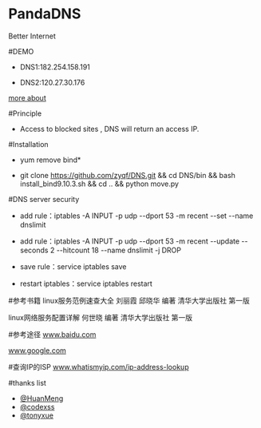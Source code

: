# PandaDNS
Better Internet

#DEMO

* DNS1:182.254.158.191

* DNS2:120.27.30.176

[more about](http://dns.pandadns.xyz/)

#Principle
* Access to blocked sites , DNS will return an access IP.

#Installation
* yum remove bind*

* git clone https://github.com/zyqf/DNS.git  && cd DNS/bin && bash install_bind9.10.3.sh && cd .. && python move.py

#DNS server security

* add rule：iptables -A INPUT -p udp --dport 53 -m recent --set --name dnslimit

* add rule：iptables -A INPUT -p udp --dport 53 -m recent --update --seconds 2 --hitcount 18 --name dnslimit -j DROP

* save rule：service iptables save

* restart iptables：service iptables restart



#参考书籍
linux服务范例速查大全 刘丽霞 邱晓华 编著  清华大学出版社 第一版

linux网络服务配置详解 何世晓 编著 清华大学出版社  第一版

#参考途径
www.baidu.com

www.google.com

#查询IP的ISP
www.whatismyip.com/ip-address-lookup

#thanks list
* [@HuanMeng](https://github.com/HuanMeng0)
* [@codexss](https://github.com/codexss)
* [@tonyxue](https://github.com/tonyxue)
